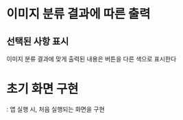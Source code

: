 # 이미지 분류 결과에 따른 출력

## 선택된 사항 표시
이미지 분류 결과에 맞게 출력된 내용은 버튼을 다른 색으로 표시한다

# 초기 화면 구현
: 앱 실행 시, 처음 실행되는 화면을 구현
